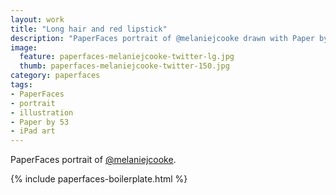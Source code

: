 ```yaml
---
layout: work
title: "Long hair and red lipstick"
description: "PaperFaces portrait of @melaniejcooke drawn with Paper by 53 on an iPad."
image: 
  feature: paperfaces-melaniejcooke-twitter-lg.jpg
  thumb: paperfaces-melaniejcooke-twitter-150.jpg
category: paperfaces
tags: 
- PaperFaces
- portrait
- illustration
- Paper by 53
- iPad art
---
```


PaperFaces portrait of [@melaniejcooke](http://twitter.com/melaniejcooke).

{% include paperfaces-boilerplate.html %}